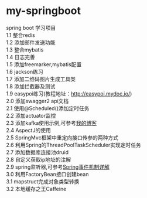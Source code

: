 # my-springboot
spring boot 学习项目<br>
1.1&nbsp;整合redis<br>
1.2&nbsp;添加邮件发送功能<br>
1.3&nbsp;整合mybatis<br>
1.4&nbsp;日志完善<br>
1.5&nbsp;添加freemarker,mybatis配置<br>
1.6&nbsp;jackson练习<br>
1.7&nbsp;添加二维码图片生成工具类<br>
1.8&nbsp;添加拦截器及测试<br>
1.9&nbsp;easypoi练习(教程地址：http://easypoi.mydoc.io/)<br>
2.0&nbsp;添加swagger2 api文档<br>
2.1&nbsp;使用@Scheduled()添加定时任务<br>
2.2&nbsp;添加actuator监控<br>
2.3&nbsp;添加kafka使用示例,可参考<a href="https://www.cnblogs.com/2YSP/p/8982663.html">我的博客</a><br>
2.4&nbsp;AspectJ的使用<br>
2.5&nbsp;SpringMvc框架中重定向接口传参的两种方式<br>
2.6&nbsp;利用Spring的ThreadPoolTaskScheduler实现定时任务<br>
2.7&nbsp;添加数据库连接池druid<br>
2.8&nbsp;自定义获取ip地址的注解<br>
2.9&nbsp;spring监听器,可参考<a href="https://www.cnblogs.com/2YSP/p/10958230.html">Spring事件机制详解</a><br>
3.0&nbsp;利用FactoryBean接口创建bean<br>
3.1&nbsp;mapstruct完成对象类型转换<br>
3.2&nbsp;本地缓存之王Caffeine<br>
